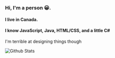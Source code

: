 ### Hi, I'm a person 😀. 
#### I live in Canada. 
#### I know JavaScript, Java, HTML/CSS, and a little C#
I'm terrible at designing things though


![Github Stats](https://github-readme-stats.vercel.app/api?username=ShrimpyStuff&show_icons=true&count_private=true&include_all_commits=true&hide_border=true)
